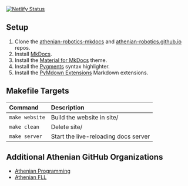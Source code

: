 [![Netlify Status](https://api.netlify.com/api/v1/badges/8c3e891f-cbec-4599-9e06-53f6046d3dd1/deploy-status)](https://app.netlify.com/sites/athenian-robotics/deploys)

## Setup
1. Clone the [athenian-robotics-mkdocs](https://github.com/athenian-robotics/athenian-robotics-mkdocs) and [athenian-robotics.github.io](https://github.com/athenian-robotics/athenian-robotics.github.io) repos.
2. Install [MkDocs](https://www.mkdocs.org).
3. Install the [Material for MkDocs](https://squidfunk.github.io/mkdocs-material/) theme.
4. Install the [Pygments](http://pygments.org/) syntax highlighter.
5. Install the [PyMdown Extensions](https://facelessuser.github.io/pymdown-extensions/) Markdown extensions.


## Makefile Targets
| Command               | Description                                   |
|:----------------------|:----------------------------------------------|
| `make website`        | Build the website in site/                    |
| `make clean`          | Delete site/                                  |
| `make server`         | Start the live-reloading docs server          |

## Additional Athenian GitHub Organizations  
* [Athenian Programming](https://github.com/athenian-programming)
* [Athenian FLL](http://athenian-fll.org)

